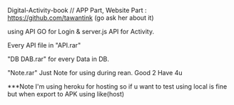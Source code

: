Digital-Activity-book // APP Part, Website Part : https://github.com/tawantink (go ask her about it)

using API GO for Login & server.js API for Activity.

Every API file in "API.rar"

"DB DAB.rar" for every Data in DB.

"Note.rar" Just Note for using during rean. Good 2 Have 4u


***Note I'm using heroku for hosting so if u want to test using local is fine but when export to APK using like(host)

